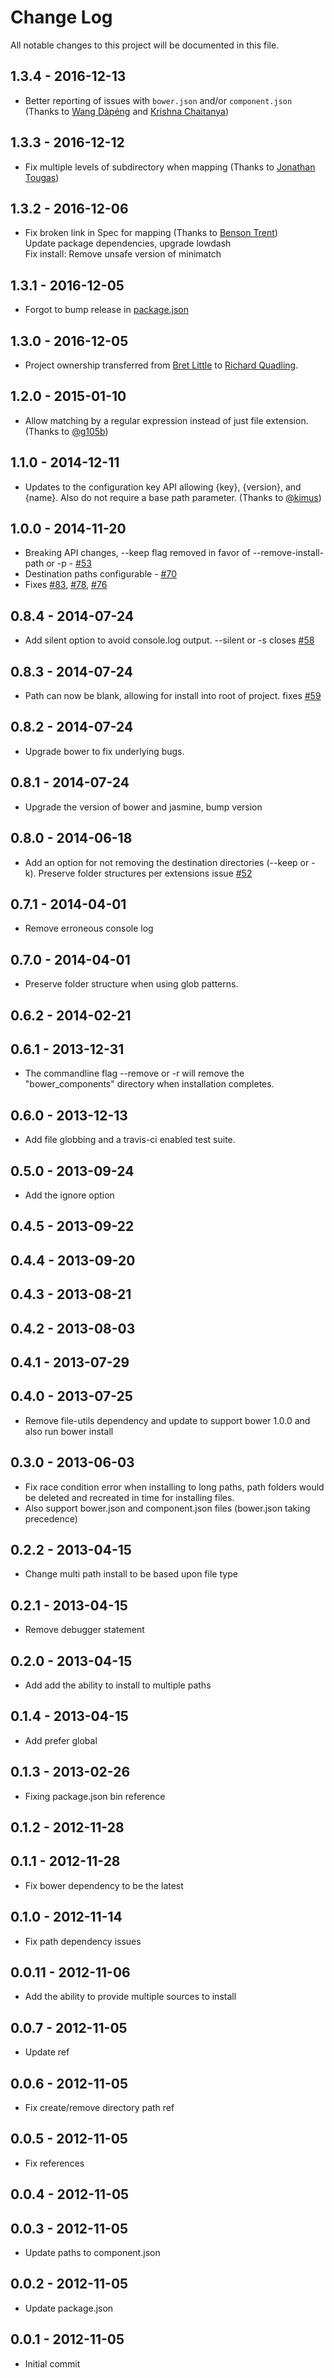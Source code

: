 # Change Log
All notable changes to this project will be documented in this file.

## 1.3.4 - 2016-12-13
- Better reporting of issues with `bower.json` and/or `component.json` (Thanks to [Wang Dàpéng](https://github.com/rquadling/bower-installer/pull/161) and [Krishna Chaitanya](https://github.com/rquadling/bower-installer/pull/155))

## 1.3.3 - 2016-12-12
- Fix multiple levels of subdirectory when mapping (Thanks to [Jonathan Tougas](https://github.com/rquadling/bower-installer/issues/160))

## 1.3.2 - 2016-12-06
- Fix broken link in Spec for mapping (Thanks to [Benson Trent](https://github.com/rquadling/bower-installer/pull/158))  
  Update package dependencies, upgrade lowdash  
  Fix install: Remove unsafe version of minimatch

## 1.3.1 - 2016-12-05
- Forgot to bump release in [package.json](https://github.com/rquadling/bower-installer/package.json)

## 1.3.0 - 2016-12-05
- Project ownership transferred from [Bret Little](https://github.com/blittle) to [Richard Quadling](https://github.com/rquadling).

## 1.2.0 - 2015-01-10
- Allow matching by a regular expression instead of just file extension. (Thanks to [@g105b](https://github.com/rquadling/bower-installer/pull/101))

## 1.1.0 - 2014-12-11
- Updates to the configuration key API allowing {key}, {version}, and {name}. Also do not require a base path parameter. (Thanks to [@kimus](http://github.com/rquadling/bower-installer/pull/96))

## 1.0.0 - 2014-11-20
- Breaking API changes, --keep flag removed in favor of --remove-install-path or -p - [#53](https://github.com/rquadling/bower-installer/issues/53)
- Destination paths configurable - [#70](https://github.com/rquadling/bower-installer/pull/70)
- Fixes [#83](https://github.com/rquadling/bower-installer/pull/83), [#78](https://github.com/rquadling/bower-installer/pull/78), [#76](https://github.com/rquadling/bower-installer/pull/76)

## 0.8.4 - 2014-07-24
- Add silent option to avoid console.log output. --silent or -s closes [#58](https://github.com/rquadling/bower-installer/pull/58)
 
## 0.8.3 - 2014-07-24
- Path can now be blank, allowing for install into root of project. fixes [#59](https://github.com/rquadling/bower-installer/pull/59)

## 0.8.2 - 2014-07-24
- Upgrade bower to fix underlying bugs.

## 0.8.1 - 2014-07-24
- Upgrade the version of bower and jasmine, bump version

## 0.8.0 - 2014-06-18
- Add an option for not removing the destination directories (--keep or -k). Preserve folder structures per extensions issue [#52](https://github.com/rquadling/bower-installer/pull/52)

## 0.7.1 - 2014-04-01
- Remove erroneous console log

## 0.7.0 - 2014-04-01
- Preserve folder structure when using glob patterns.

## 0.6.2 - 2014-02-21

## 0.6.1 - 2013-12-31 
- The commandline flag --remove or -r will remove the "bower_components" directory when installation completes.

## 0.6.0 - 2013-12-13
- Add file globbing and a travis-ci enabled test suite.

## 0.5.0 - 2013-09-24
- Add the ignore option

## 0.4.5 - 2013-09-22

## 0.4.4 - 2013-09-20

## 0.4.3 - 2013-08-21

## 0.4.2 - 2013-08-03

## 0.4.1 - 2013-07-29

## 0.4.0 - 2013-07-25
- Remove file-utils dependency and update to support bower 1.0.0 and also run bower install

## 0.3.0 - 2013-06-03
- Fix race condition error when installing to long paths, path folders would be deleted and recreated in time for installing files.
- Also support bower.json and component.json files (bower.json taking precedence)

## 0.2.2 - 2013-04-15
- Change multi path install to be based upon file type

## 0.2.1 - 2013-04-15
- Remove debugger statement

## 0.2.0 - 2013-04-15
- Add add the ability to install to multiple paths

## 0.1.4 - 2013-04-15
- Add prefer global

## 0.1.3 - 2013-02-26
- Fixing package.json bin reference

## 0.1.2 - 2012-11-28

## 0.1.1 - 2012-11-28
- Fix bower dependency to be the latest

## 0.1.0 - 2012-11-14
- Fix path dependency issues

## 0.0.11 - 2012-11-06
- Add the ability to provide multiple sources to install

## 0.0.7 - 2012-11-05
- Update ref

## 0.0.6 - 2012-11-05
- Fix create/remove directory path ref

## 0.0.5 - 2012-11-05
- Fix references

## 0.0.4 - 2012-11-05

## 0.0.3 - 2012-11-05
- Update paths to component.json

## 0.0.2 - 2012-11-05
- Update package.json

## 0.0.1 - 2012-11-05
- Initial commit

